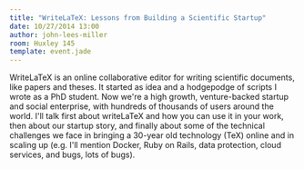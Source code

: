 ```yaml
---
title: "WriteLaTeX: Lessons from Building a Scientific Startup"
date: 10/27/2014 13:00
author: john-lees-miller
room: Huxley 145
template: event.jade
---
```

WriteLaTeX is an online collaborative editor for writing scientific documents,
like papers and theses. It started as idea and a hodgepodge of scripts I wrote
as a PhD student. Now we're a high growth, venture-backed startup and social
enterprise, with hundreds of thousands of users around the world. I'll talk
first about writeLaTeX and how you can use it in your work, then about our
startup story, and finally about some of the technical challenges we face in
bringing a 30-year old technology (TeX) online and in scaling up (e.g. I'll
mention Docker, Ruby on Rails, data protection, cloud services, and bugs, lots
of bugs).
